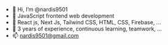 - 👋 Hi, I’m @nardis9501
- 👀 JavaScript frontend web development
- 🌱 React js, Next Js, Tailwind CSS, HTML, CSS, Firebase, ...
- 💞️ 3 years of experience, continuous learning, teamwork, ...
- 📫 nardis9501@gmail.com

<!---
nardis9501/nardis9501 is a ✨ special ✨ repository because its `README.md` (this file) appears on your GitHub profile.
You can click the Preview link to take a look at your changes.
--->
